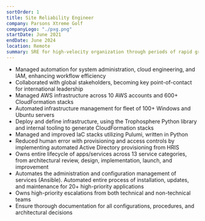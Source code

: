 ```yaml
---
sortOrder: 1
title: Site Reliability Engineer
company: Parsons Xtreme Golf
companyLogo: "./pxg.png"
startDate: June 2021
endDate: June 2024
location: Remote
summary: SRE for high-velocity organization through periods of rapid growth, from 200 local employees to 1200+ throughout the US, Mexico, UK, and Japan.
---
```


- Managed automation for system administration, cloud engineering, and IAM, enhancing workflow efficiency
- Collaborated with global stakeholders, becoming key point-of-contact for international leadership
- Managed AWS infrastructure across 10 AWS accounts and 600+ CloudFormation stacks
- Automated infrastructure management for fleet of 100+ Windows and Ubuntu servers
- Deploy and define infrastructure, using the Trophosphere Python library and internal tooling to generate CloudFormation stacks
- Managed and improved IaC stacks utilizing Pulumi, written in Python
- Reduced human error with provisioning and access controls by implementing automated Active Directory provisioning from HRIS
- Owns entire lifecycle of apps/services across 13 service categories, from architectural review, design, implementation, launch, and improvement
- Automates the administration and configuration management of services (Ansible). Automated entire process of installation, updates, and maintenance for 20+ high-priority applications
- Owns high-priority escalations from both technical and non-technical teams
- Ensure thorough documentation for all configurations, procedures, and architectural decisions
